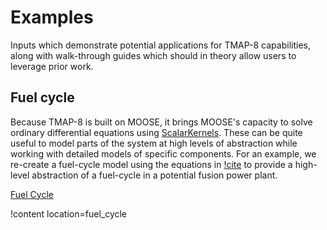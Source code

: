# Examples

Inputs which demonstrate potential applications for TMAP-8 capabilities,
along with walk-through guides which should in theory allow users to 
leverage prior work.

## Fuel cycle

Because TMAP-8 is built on MOOSE, it brings MOOSE's capacity to solve ordinary differential
equations using [ScalarKernels](syntax/ScalarKernels/index.md). These can be quite useful to
model parts of the system at high levels of abstraction while working with detailed
models of specific components. For an example, we re-create a fuel-cycle model using the 
equations in [!cite](Abdou2021) to provide a high-level abstraction of a fuel-cycle in a potential 
fusion power plant.

[Fuel Cycle](examples/fuel_cycle/index.md)

!content location=fuel_cycle
